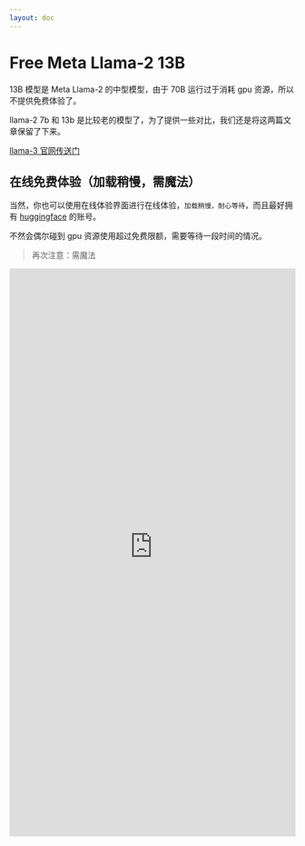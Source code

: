 ```yaml
---
layout: doc
---
```


# Free Meta Llama-2 13B

13B 模型是 Meta Llama-2 的中型模型，由于 70B 运行过于消耗 gpu 资源，所以不提供免费体验了。

llama-2 7b 和 13b 是比较老的模型了，为了提供一些对比，我们还是将这两篇文章保留了下来。

[llama-3 官网传送门](https://llama.meta.com/llama3/)

## 在线免费体验（加载稍慢，需魔法）

当然，你也可以使用在线体验界面进行在线体验，`加载稍慢，耐心等待`，而且最好拥有 [huggingface](https://huggingface.co/) 的账号。

不然会偶尔碰到 gpu 资源使用超过免费限额，需要等待一段时间的情况。

> 再次注意：需魔法

<iframe
	src="https://huggingface-projects-llama-2-13b-chat.hf.space"
	frameborder="0"
	width="100%"
	height="1000"
></iframe>